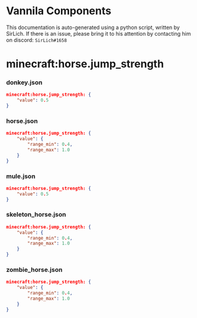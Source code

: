 # Vannila Components
This documentation is auto-generated using a python script, written by SirLich. If there is an issue, please bring it to his attention by contacting him on discord: `SirLich#1658`

# minecraft:horse.jump_strength
### donkey.json
```JSON
minecraft:horse.jump_strength: {
    "value": 0.5
}
```

### horse.json
```JSON
minecraft:horse.jump_strength: {
    "value": {
        "range_min": 0.4,
        "range_max": 1.0
    }
}
```

### mule.json
```JSON
minecraft:horse.jump_strength: {
    "value": 0.5
}
```

### skeleton_horse.json
```JSON
minecraft:horse.jump_strength: {
    "value": {
        "range_min": 0.4,
        "range_max": 1.0
    }
}
```

### zombie_horse.json
```JSON
minecraft:horse.jump_strength: {
    "value": {
        "range_min": 0.4,
        "range_max": 1.0
    }
}
```

